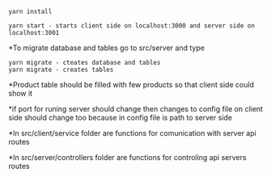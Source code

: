 ```
yarn install
```
```
yarn start - starts client side on localhost:3000 and server side on localhost:3001
```

*To migrate database and tables go to src/server and type
```
yarn migrate - cteates database and tables
yarn migrate - creates tables
```

*Product table should be filled with few products so that client side could show it

*if port for runing server should change then changes to config file on client side should change too because in config file is path to server side

*In src/client/service folder are functions for comunication with server api routes

*In src/server/controllers folder are functions for controling api servers routes
